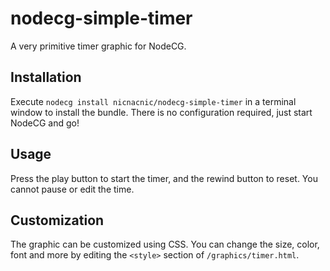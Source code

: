 # nodecg-simple-timer
A very primitive timer graphic for NodeCG.

## Installation
Execute `nodecg install nicnacnic/nodecg-simple-timer` in a terminal window to install the bundle. There is no configuration required, just start NodeCG and go!

## Usage
Press the play button to start the timer, and the rewind button to reset. You cannot pause or edit the time.

## Customization
The graphic can be customized using CSS. You can change the size, color, font and more by editing the `<style>` section of `/graphics/timer.html`.
